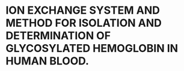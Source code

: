 # ION EXCHANGE SYSTEM AND METHOD FOR ISOLATION AND DETERMINATION OF GLYCOSYLATED HEMOGLOBIN IN HUMAN BLOOD.